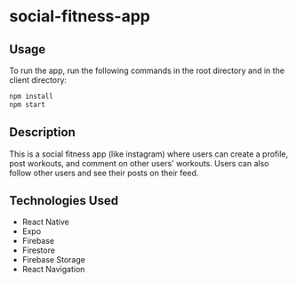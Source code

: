 # social-fitness-app

## Usage

To run the app, run the following commands in the root directory and in the client directory:

```bash
npm install
npm start
```

## Description

This is a social fitness app (like instagram) where users can create a profile, post workouts, and comment on other users' workouts. Users can also follow other users and see their posts on their feed.

## Technologies Used

-   React Native
-   Expo
-   Firebase
-   Firestore
-   Firebase Storage
-   React Navigation
